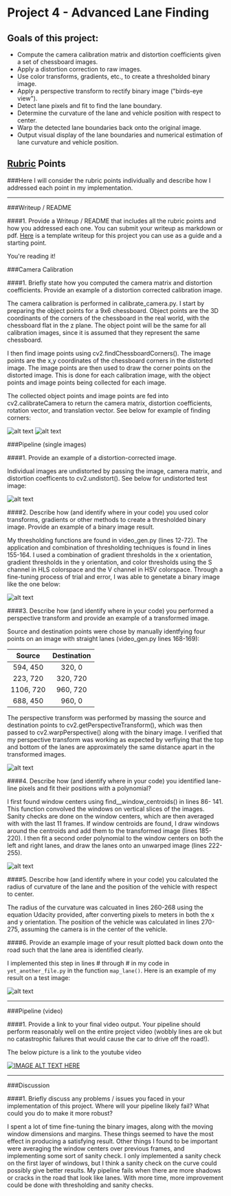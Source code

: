 # Project 4 - Advanced Lane Finding

## Goals of this project:

* Compute the camera calibration matrix and distortion coefficients given a set of chessboard images.
* Apply a distortion correction to raw images.
* Use color transforms, gradients, etc., to create a thresholded binary image.
* Apply a perspective transform to rectify binary image ("birds-eye view").
* Detect lane pixels and fit to find the lane boundary.
* Determine the curvature of the lane and vehicle position with respect to center.
* Warp the detected lane boundaries back onto the original image.
* Output visual display of the lane boundaries and numerical estimation of lane curvature and vehicle position.


## [Rubric](https://review.udacity.com/#!/rubrics/571/view) Points
###Here I will consider the rubric points individually and describe how I addressed each point in my implementation.  

---
###Writeup / README

####1. Provide a Writeup / README that includes all the rubric points and how you addressed each one.  You can submit your writeup as markdown or pdf.  [Here](https://github.com/udacity/CarND-Advanced-Lane-Lines/blob/master/writeup_template.md) is a template writeup for this project you can use as a guide and a starting point.  

You're reading it!

###Camera Calibration

####1. Briefly state how you computed the camera matrix and distortion coefficients. Provide an example of a distortion corrected calibration image.

The camera calibration is performed in calibrate_camera.py. I start by preparing the object points for a 9x6 chessboard. Object points are the 3D coordinants of the corners of the chessboard in the real world, with the chessboard flat in the z plane. The object point will be the same for all calibration images, since it is assumed that they represent the same chessboard.

I then find image points using cv2.findChessboardCorners(). The image points are the x,y coordinates of the chessboard corners in the distorted image. The image points are then used to draw the corner points on the distorted image. This is done for each calibration image, with the object points and image points being collected for each image. 

The collected object points and image points are fed into cv2.calibrateCamera to return the camera matrix, distortion coefficients, rotation vector, and translation vector. See below for example of finding corners:

![alt text](./examples/calibration3.jpg "Original")
![alt text](./examples/corners_found13.jpg "Draw Corners")

###Pipeline (single images)

####1. Provide an example of a distortion-corrected image.

Individual images are undistorted by passing the image, camera matrix, and distortion coefficents to cv2.undistort(). See below for undistorted test image:

![alt text](./examples/undistorted_test.jpg "Undistorted")

####2. Describe how (and identify where in your code) you used color transforms, gradients or other methods to create a thresholded binary image.  Provide an example of a binary image result.

My thresholding functions are found in video_gen.py (lines 12-72). The application and  combination of thresholding techniques is found in lines 155-164. I used a combination of gradient thresholds in the x orientation, gradient thresholds in the y orientation, and color thresholds using the S channel in HLS colorspace and the V channel in HSV colorspace. Through a fine-tuning process of trial and error, I was able to genetate a binary image like the one below:

![alt text](./examples/binary.jpg "Binary Image")

####3. Describe how (and identify where in your code) you performed a perspective transform and provide an example of a transformed image.

Source and destination points were chose by manually identfying four points on an image with straight lanes (video_gen.py lines 168-169):


| Source        | Destination   | 
|:-------------:|:-------------:| 
| 594, 450      | 320, 0        | 
| 223, 720      | 320, 720      |
| 1106, 720     | 960, 720      |
| 688, 450      | 960, 0        |

The perspective transform was performed by massing the source and destination points to cv2.getPerspectiveTransform(), which was then passed to cv2.warpPerspective() along with the binary image. I verified that my perspective transform was working as expected by verfiying that the top and bottom of the lanes are approximately the same distance apart in the transformed images.

![alt text](./examples/warped.jpg "Transformed Image")

####4. Describe how (and identify where in your code) you identified lane-line pixels and fit their positions with a polynomial?

I first found window centers using find__window_centroids() in lines 86- 141. This function convolved the windows on vertical slices of the images. Sanity checks are done on the window centers, which are then averaged with with the last 11 frames. If window centroids are found, I draw windows around the centroids and add them to the transformed image (lines 185-220). I then fit a second order polynomial to the window centers on both the left and right lanes, and draw the lanes onto an unwarped image (lines 222-255).

![alt text](./examples/windows.jpg "Sliding Windows")

####5. Describe how (and identify where in your code) you calculated the radius of curvature of the lane and the position of the vehicle with respect to center.

The radius of the curvature was calcuated in lines 260-268 using the equation Udacity provided, after converting pixels to meters in both the x and y orientation. The position of the vehicle was calculated in lines 270-275, assuming the camera is in the center of the vehicle. 

####6. Provide an example image of your result plotted back down onto the road such that the lane area is identified clearly.

I implemented this step in lines # through # in my code in `yet_another_file.py` in the function `map_lane()`.  Here is an example of my result on a test image:

![alt text](./examples/result.jpg "Resulting Image")

---

###Pipeline (video)

####1. Provide a link to your final video output.  Your pipeline should perform reasonably well on the entire project video (wobbly lines are ok but no catastrophic failures that would cause the car to drive off the road!).

The below picture is a link to the youtube video

[![IMAGE ALT TEXT HERE](https://img.youtube.com/vi/KtwqLI2NxCE/0.jpg)](https://youtu.be/KtwqLI2NxCE)

---

###Discussion

####1. Briefly discuss any problems / issues you faced in your implementation of this project.  Where will your pipeline likely fail?  What could you do to make it more robust?

I spent a lot of time fine-tuning the binary images, along with the moving window dimensions and margins. These things seemed to have the most effect in producing a satisfying result. Other things I found to be important were averaging the window centers over previous frames, and implementing some sort of sanity check. I only implemented a sanity check on the first layer of windows, but I think a sanity check on the curve could possibly give better results. My pipeline fails when there are more shadows or cracks in the road that look like lanes. With more time, more improvement could be done with thresholding and sanity checks. 
